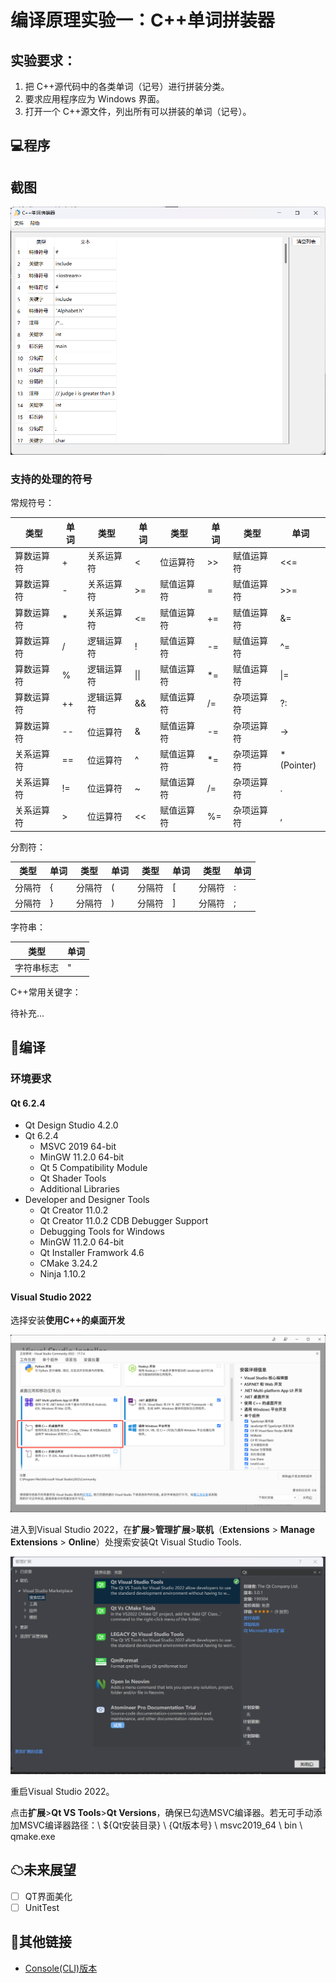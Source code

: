# 编译原理实验一：C++单词拼装器

## 实验要求：

1. 把 C++源代码中的各类单词（记号）进行拼装分类。
2.  要求应用程序应为 Windows 界面。 
3. 打开一个 C++源文件，列出所有可以拼装的单词（记号）。

## 💻程序

## 截图

![image-20230926213222160](https://github.com/StandardL/CompilationPrinciplesExperiment-1/raw/main/pictures/软件显示示例.png)

### 支持的处理的符号

常规符号：

| 类型       | 单词 | 类型       | 单词 | 类型       | 单词 | 类型       | 单词       |
| ---------- | ---- | ---------- | ---- | ---------- | ---- | ---------- | ---------- |
| 算数运算符 | +    | 关系运算符 | <    | 位运算符   | >>   | 赋值运算符 | <<=        |
| 算数运算符 | -    | 关系运算符 | >=   | 赋值运算符 | =    | 赋值运算符 | >>=        |
| 算数运算符 | *    | 关系运算符 | <=   | 赋值运算符 | +=   | 赋值运算符 | &=         |
| 算数运算符 | /    | 逻辑运算符 | !    | 赋值运算符 | -=   | 赋值运算符 | ^=         |
| 算数运算符 | %    | 逻辑运算符 | \|\| | 赋值运算符 | *=   | 赋值运算符 | \|=        |
| 算数运算符 | ++   | 逻辑运算符 | &&   | 赋值运算符 | /=   | 杂项运算符 | ?:         |
| 算数运算符 | --   | 位运算符   | &    | 赋值运算符 | -=   | 杂项运算符 | ->         |
| 关系运算符 | ==   | 位运算符   | ^    | 赋值运算符 | *=   | 杂项运算符 | *(Pointer) |
| 关系运算符 | !=   | 位运算符   | ~    | 赋值运算符 | /=   | 杂项运算符 | .          |
| 关系运算符 | >    | 位运算符   | <<   | 赋值运算符 | %=   | 杂项运算符 | ,          |

分割符：

| 类型   | 单词 | 类型   | 单词 | 类型   | 单词 | 类型   | 单词 |
| ------ | ---- | ------ | ---- | ------ | ---- | ------ | ---- |
| 分隔符 | {    | 分隔符 | (    | 分隔符 | [    | 分隔符 | :    |
| 分隔符 | }    | 分隔符 | )    | 分隔符 | ]    | 分隔符 | ;    |

字符串：

| 类型       | 单词 |
| ---------- | ---- |
| 字符串标志 | "    |

C++常用关键字：

待补充...

## 🧭编译

### 环境要求

#### Qt 6.2.4

- Qt Design Studio 4.2.0
- Qt 6.2.4
  - MSVC 2019 64-bit
  - MinGW 11.2.0 64-bit
  - Qt 5 Compatibility Module
  - Qt Shader Tools
  - Additional Libraries
- Developer and Designer Tools
  - Qt Creator 11.0.2
  - Qt Creator 11.0.2 CDB Debugger Support
  - Debugging Tools for Windows
  - MinGW 11.2.0 64-bit
  - Qt Installer Framwork 4.6
  - CMake 3.24.2
  - Ninja 1.10.2

#### Visual Studio 2022

选择安装**使用C++的桌面开发**

<img src="https://github.com/StandardL/CompilationPrinciplesExperiment-1/raw/main/pictures/VS组件.png" alt="image-20230926211152531" style="zoom:67%;" />

进入到Visual Studio 2022，在**扩展**>**管理扩展**>**联机**（**Extensions** > **Manage Extensions** > **Online**）处搜索安装Qt Visual Studio Tools.

<img src="https://github.com/StandardL/CompilationPrinciplesExperiment-1/raw/main/pictures/VS插件.png" alt="image-20230926211819218" style="zoom:80%;" />

重启Visual Studio 2022。

点击**扩展**>**Qt VS Tools**>**Qt Versions**，确保已勾选MSVC编译器。若无可手动添加MSVC编译器路径：\\ ${Qt安装目录} \\ {Qt版本号} \ msvc2019_64 \ bin \ qmake.exe

## ☁未来展望

- [ ] QT界面美化
- [ ] UnitTest

## 🔗其他链接

- [Console(CLI)版本](https://github.com/StandardL/ComplieExp1-Console)
